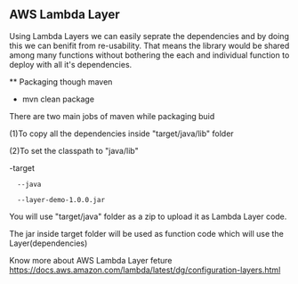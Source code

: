 ## AWS Lambda Layer
Using Lambda Layers we can easily seprate the dependencies and by doing this we can benifit from re-usability. That means the library would be shared among many functions without bothering the each and individual function to deploy with all it's dependencies.

** Packaging though maven

- mvn clean package

There are two main jobs of maven while packaging buid

(1)To copy all the dependencies inside "target/java/lib" folder

(2)To set the classpath to "java/lib"

-target

      --java
      
      --layer-demo-1.0.0.jar

You will use "target/java" folder as a zip to upload it as Lambda Layer code.

The jar inside target folder will be used as function code which will use the  Layer(dependencies)

Know more about AWS Lambda Layer feture https://docs.aws.amazon.com/lambda/latest/dg/configuration-layers.html
